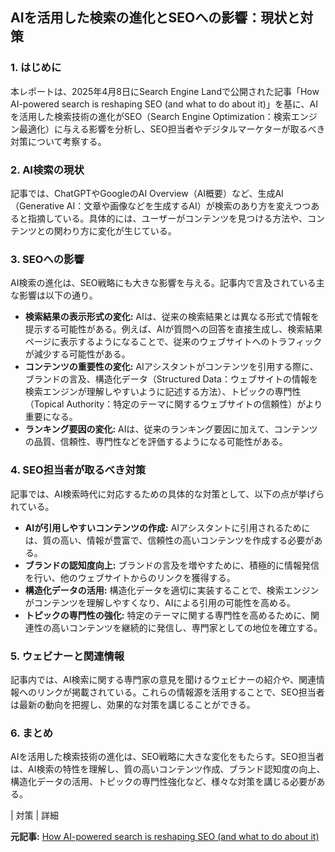 ## AIを活用した検索の進化とSEOへの影響：現状と対策

### 1. はじめに

本レポートは、2025年4月8日にSearch Engine Landで公開された記事「How AI-powered search is reshaping SEO (and what to do about it)」を基に、AIを活用した検索技術の進化がSEO（Search Engine Optimization：検索エンジン最適化）に与える影響を分析し、SEO担当者やデジタルマーケターが取るべき対策について考察する。

### 2. AI検索の現状

記事では、ChatGPTやGoogleのAI Overview（AI概要）など、生成AI（Generative AI：文章や画像などを生成するAI）が検索のあり方を変えつつあると指摘している。具体的には、ユーザーがコンテンツを見つける方法や、コンテンツとの関わり方に変化が生じている。

### 3. SEOへの影響

AI検索の進化は、SEO戦略にも大きな影響を与える。記事内で言及されている主な影響は以下の通り。

* **検索結果の表示形式の変化:** AIは、従来の検索結果とは異なる形式で情報を提示する可能性がある。例えば、AIが質問への回答を直接生成し、検索結果ページに表示するようになることで、従来のウェブサイトへのトラフィックが減少する可能性がある。
* **コンテンツの重要性の変化:** AIアシスタントがコンテンツを引用する際に、ブランドの言及、構造化データ（Structured Data：ウェブサイトの情報を検索エンジンが理解しやすいように記述する方法）、トピックの専門性（Topical Authority：特定のテーマに関するウェブサイトの信頼性）がより重要になる。
* **ランキング要因の変化:** AIは、従来のランキング要因に加えて、コンテンツの品質、信頼性、専門性などを評価するようになる可能性がある。

### 4. SEO担当者が取るべき対策

記事では、AI検索時代に対応するための具体的な対策として、以下の点が挙げられている。

* **AIが引用しやすいコンテンツの作成:** AIアシスタントに引用されるためには、質の高い、情報が豊富で、信頼性の高いコンテンツを作成する必要がある。
* **ブランドの認知度向上:** ブランドの言及を増やすために、積極的に情報発信を行い、他のウェブサイトからのリンクを獲得する。
* **構造化データの活用:** 構造化データを適切に実装することで、検索エンジンがコンテンツを理解しやすくなり、AIによる引用の可能性を高める。
* **トピックの専門性の強化:** 特定のテーマに関する専門性を高めるために、関連性の高いコンテンツを継続的に発信し、専門家としての地位を確立する。

### 5. ウェビナーと関連情報

記事内では、AI検索に関する専門家の意見を聞けるウェビナーの紹介や、関連情報へのリンクが掲載されている。これらの情報源を活用することで、SEO担当者は最新の動向を把握し、効果的な対策を講じることができる。

### 6. まとめ

AIを活用した検索技術の進化は、SEO戦略に大きな変化をもたらす。SEO担当者は、AI検索の特性を理解し、質の高いコンテンツ作成、ブランド認知度の向上、構造化データの活用、トピックの専門性強化など、様々な対策を講じる必要がある。

| 対策 | 詳細 

**元記事:** [How AI-powered search is reshaping SEO (and what to do about it)](https://searchengineland.com/how-ai-powered-search-is-reshaping-seo-and-what-to-do-about-it-454153)